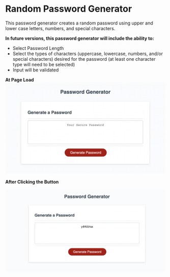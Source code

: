 # Random Password Generator

This password generator creates a random password using upper and lower case letters, numbers, and special characters. 



**In future versions, this password generator will include the ability to:**
- Select Password Length
- Select the types of characters (uppercase, lowercase, numbers, and/or special characters) desired for the password (at least one character type will need to be selected)
- Input will be validated


**At Page Load**
![Password Generator at Page Load](./assets/images/At%20Page%20Load.png)


**After Clicking the Button**

![Password Generator after Clicking Generate Password Button](./assets/images/After%20Clicking%20Button.png)
